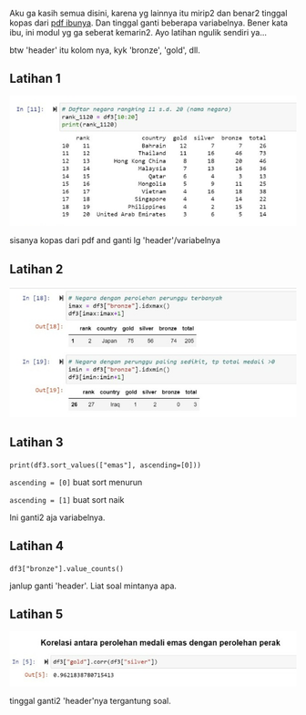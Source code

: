 Aku ga kasih semua disini, karena yg lainnya itu mirip2 dan benar2 tinggal kopas dari [pdf ibunya](https://drive.google.com/file/d/12y2m2URinscfC9GO6DZte258FPHH57Vg/view?usp=share_link). Dan tinggal ganti beberapa variabelnya. Bener kata ibu, ini modul yg ga seberat kemarin2. Ayo latihan ngulik sendiri ya...

btw 'header' itu kolom nya, kyk 'bronze', 'gold', dll.
## Latihan 1
![](https://github.com/dinagoethe/pengkom/blob/main/pr/WhatsApp%20Image%202022-11-15%20at%2016.37.05.jpeg)

sisanya kopas dari pdf and ganti lg 'header'/variabelnya
## Latihan 2
![](https://github.com/dinagoethe/pengkom/blob/main/pr/WhatsApp%20Image%202022-11-15%20at%2016.38.09.jpeg)

## Latihan 3
`print(df3.sort_values(["emas"], ascending=[0]))`

`ascending = [0]` buat sort menurun

`ascending = [1]` buat sort naik

Ini ganti2 aja variabelnya.

## Latihan 4
`df3["bronze"].value_counts()`

janlup ganti 'header'. Liat soal mintanya apa.

## Latihan 5
![](https://github.com/dinagoethe/pengkom/blob/main/pr/WhatsApp%20Image%202022-11-15%20at%2016.44.36.jpeg)

tinggal ganti2 'header'nya tergantung soal.
